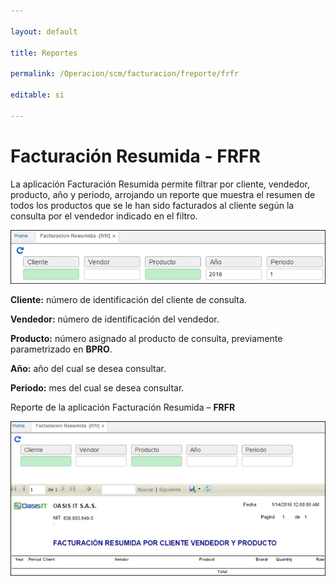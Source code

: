 ```yaml
---

layout: default

title: Reportes

permalink: /Operacion/scm/facturacion/freporte/frfr

editable: si

---
```




# Facturación Resumida - FRFR



La aplicación Facturación Resumida permite filtrar por cliente, vendedor, producto, año y periodo, arrojando un reporte que muestra el resumen de todos los productos que se le han sido facturados al cliente según la consulta por el vendedor indicado en el filtro.



![](frfr.png)



**Cliente:** número de identificación del cliente de consulta.  

**Vendedor:** número de identificación del vendedor.  

**Producto:** número asignado al producto de consulta, previamente parametrizado en **BPRO**.  

**Año:** año del cual se desea consultar.  

**Periodo:** mes del cual se desea consultar.  



Reporte de la aplicación Facturación Resumida – **FRFR**



![](frfr2.png)










